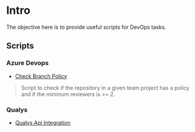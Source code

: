 # Intro

The objective here is to provide useful scripts for DevOps tasks.

## Scripts

### Azure Devops

- [Check Branch Policy](azuredevops/check-branchpol.py)

>Script to check if the repository in a given team project has a policy and if the minimum reviewers is >= 2.

### Qualys

- [Qualys Api Integration](qualys/qualysvulscan.py.py)
